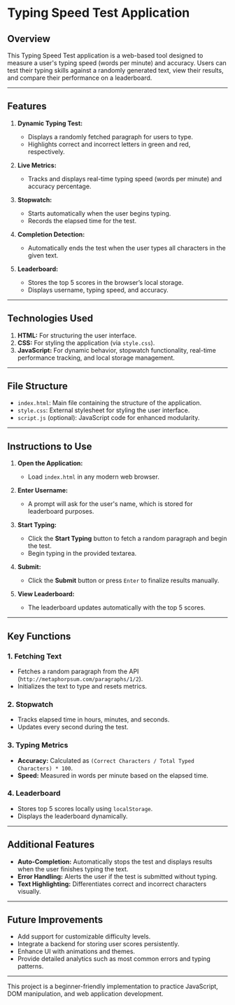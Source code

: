 # Typing Speed Test Application

## Overview
This Typing Speed Test application is a web-based tool designed to measure a user's typing speed (words per minute) and accuracy. Users can test their typing skills against a randomly generated text, view their results, and compare their performance on a leaderboard.

---

## Features
1. **Dynamic Typing Test:**
   - Displays a randomly fetched paragraph for users to type.
   - Highlights correct and incorrect letters in green and red, respectively.

2. **Live Metrics:**
   - Tracks and displays real-time typing speed (words per minute) and accuracy percentage.

3. **Stopwatch:**
   - Starts automatically when the user begins typing.
   - Records the elapsed time for the test.

4. **Completion Detection:**
   - Automatically ends the test when the user types all characters in the given text.

5. **Leaderboard:**
   - Stores the top 5 scores in the browser’s local storage.
   - Displays username, typing speed, and accuracy.

---

## Technologies Used
1. **HTML:** For structuring the user interface.
2. **CSS:** For styling the application (via `style.css`).
3. **JavaScript:** For dynamic behavior, stopwatch functionality, real-time performance tracking, and local storage management.

---

## File Structure
- `index.html`: Main file containing the structure of the application.
- `style.css`: External stylesheet for styling the user interface.
- `script.js` (optional): JavaScript code for enhanced modularity.

---

## Instructions to Use
1. **Open the Application:**
   - Load `index.html` in any modern web browser.

2. **Enter Username:**
   - A prompt will ask for the user's name, which is stored for leaderboard purposes.

3. **Start Typing:**
   - Click the **Start Typing** button to fetch a random paragraph and begin the test.
   - Begin typing in the provided textarea.

4. **Submit:**
   - Click the **Submit** button or press `Enter` to finalize results manually.

5. **View Leaderboard:**
   - The leaderboard updates automatically with the top 5 scores.

---

## Key Functions
### 1. Fetching Text
- Fetches a random paragraph from the API (`http://metaphorpsum.com/paragraphs/1/2`).
- Initializes the text to type and resets metrics.

### 2. Stopwatch
- Tracks elapsed time in hours, minutes, and seconds.
- Updates every second during the test.

### 3. Typing Metrics
- **Accuracy:** Calculated as `(Correct Characters / Total Typed Characters) * 100`.
- **Speed:** Measured in words per minute based on the elapsed time.

### 4. Leaderboard
- Stores top 5 scores locally using `localStorage`.
- Displays the leaderboard dynamically.

---

## Additional Features
- **Auto-Completion:** Automatically stops the test and displays results when the user finishes typing the text.
- **Error Handling:** Alerts the user if the test is submitted without typing.
- **Text Highlighting:** Differentiates correct and incorrect characters visually.

---

## Future Improvements
- Add support for customizable difficulty levels.
- Integrate a backend for storing user scores persistently.
- Enhance UI with animations and themes.
- Provide detailed analytics such as most common errors and typing patterns.

---

This project is a beginner-friendly implementation to practice JavaScript, DOM manipulation, and web application development.

